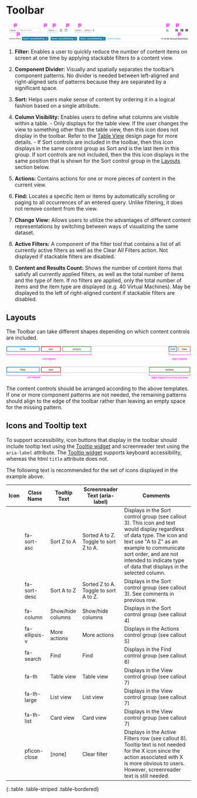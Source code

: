 # Toolbar

![Toolbar pattern with callouts](img/toolbar-design.png)
  1. **Filter:** Enables a user to quickly reduce the number of content items on screen at one time by applying stackable filters to a content view.

  1. **Component Divider:** Visually and spatially separates the toolbar’s component patterns. No divider is needed between left-aligned and right-aligned sets of patterns because they are separated by a significant space.

  1. **Sort:** Helps users make sense of content by ordering it in a logical fashion based on a single attribute.

  1. **Column Visibility:** Enables users to define what columns are visible within a table.
    - Only displays for the table view. If the user changes the view to something other than the table view, then this icon does not display in the toolbar. Refer to the [Table View](http://www.patternfly.org/pattern-library/content-views/table-view/) design page for more details.
    - If Sort controls are included in the toolbar, then this icon displays in the same control group as Sort and is the last item in this group. If sort controls are not included, then the this icon displays in the same position that is shown for the Sort control group in the [Layouts](#layouts) section below.

  1. **Actions:** Contains actions for one or more pieces of content in the current view.

  1. **Find:** Locates a specific item or items by automatically scrolling or paging to all occurrences of an entered query. Unlike filtering, it does not remove content from the view.

  1. **Change View:** Allows users to utilize the advantages of different content representations by switching between ways of visualizing the same dataset.

  1. **Active Filters:** A component of the filter tool that contains a list of all currently active filters as well as the Clear All Filters action. Not displayed if stackable filters are disabled.

  1. **Content and Results Count:** Shows the number of content items that satisfy all currently applied filters, as well as the total number of items and the type of item. If no filters are applied, only the total number of items and the item type are displayed (e.g. 40 Virtual Machines). May be displayed to the left of right-aligned content if stackable filters are disabled.

## Layouts

The Toolbar can take different shapes depending on which content controls are included.

![Toolbar pattern with callouts](img/toolbar-layout1.png)

![Toolbar pattern with callouts](img/toolbar-layout2.png)

The content controls should be arranged according to the above templates. If one or more component patterns are not needed, the remaining patterns should align to the edge of the toolbar rather than leaving an empty space for the missing pattern.


## Icons and Tooltip text
To support accessibility, icon buttons that display in the toolbar should include tooltip text using the [Tooltip widget](http://www.patternfly.org/pattern-library/widgets/#tooltip) and screenreader text using the `aria-label` attribute. The [Tooltip widget](http://www.patternfly.org/pattern-library/widgets/#tooltip) supports keyboard accessibility, whereas the html `title` attribute does not.

The following text is recommended for the set of icons displayed in the example above.

| Icon                                      | Class Name    | Tooltip Text      | Screenreader Text (aria-label) | Comments                   |
| ----------------------------------------- | ------------- | ----------------- | ------------------------------ | -------------------------- |
| <span class="fa fa-sort-asc"></span>      | fa-sort-asc   | Sort Z to A       | Sorted A to Z. Toggle to sort Z to A. | Displays in the Sort control group (see callout 3). This icon and text would display regardless of data type. The icon and text use "A to Z" as an example to communicate sort order, and are not intended to indicate type of data that displays in the selected column. |
| <span class="fa fa-sort-desc"></span>     | fa-sort-desc  | Sort A to Z       | Sorted Z to A. Toggle to sort A to Z. | Displays in the Sort control group (see callout 3). See comments in previous row. |
| <span class="fa fa-column"></span>        | fa-column     | Show/hide columns | Show/hide columns              | Displays in the Sort control group (see callout 4) |
| <span class="fa fa-ellipsis-v"></span>    | fa-ellipsis-v | More actions      | More actions                   | Displays in the Actions control group (see callout 5) |
| <span class="fa fa-search"></span>        | fa-search     | Find              | Find                           | Displays in the Find control group (see callout 6) |
| <span class="fa fa-th"></span>            | fa-th         | Table view        | Table view                     | Displays in the View control group (see callout 7) |
| <span class="fa fa-th-large"></span>      | fa-th-large   | List view         | List view                      | Displays in the View control group (see callout 7) |
| <span class="fa fa-th-list"></span>       | fa-th-list    | Card view         | Card view                      | Displays in the View control group (see callout 7) |
| <span class="pficon pficon-close"></span> | pficon-close  | [none]            | Clear filter                   | Displays in the Active Filters row (see callout 8). Tooltip text is not needed for the X icon since the action associated with X is more obvious to users. However, screenreader text is still needed. |
{:.table .table-striped .table-bordered}